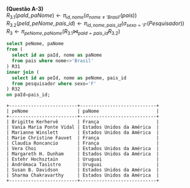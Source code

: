 **(Questão A-3)**  
${R_{3.1}}\left( {paId,paNome} \right) \leftarrow {\pi _{id,nome}}\left( {{\sigma _{nome \ne 'Brasil'}}\left( {pais} \right)} \right)$  
${R_{3.2}}\left( {peId,peNome,pais\_id} \right) \leftarrow {\pi _{id,nome,pais\_id}}\left( {{\sigma _{sexo = 'F'}}\left( {Pesquisador} \right)} \right)$  
${R_3} \leftarrow {\pi _{peNome,paNome}}\left( {{R_{3.1}}{ \bowtie _{paId = pais\_id}}{R_{3.2}}} \right)$

```sql
select peNome, paNome
from (
  select id as paId, nome as paNome
  from pais where nome<>'Brasil'
) R31
inner join (
  select id as peId, nome as peNome, pais_id
  from pesquisador where sexo='F'
) R32
on paId=pais_id;
```
```
+-------------------------+----------------------------+
| peNome                  | paNome                     |
+-------------------------+----------------------------+
| Brigitte Kerhervê       | França                     |
| Vania Maria Ponte Vidal | Estados Unidos da América  |
| Marianne Winslett       | Estados Unidos da América  |
| Marie Christine Fauvet  | França                     |
| Claudia Roncancio       | França                     |
| Vera Choi               | Estados Unidos da América  |
| Margareth H. Dunham     | Estados Unidos da América  |
| Estehr Hochsztain       | Uruguai                    |
| Andrómaca Tasistro      | Uruguai                    |
| Susan B. Davidson       | Estados Unidos da América  |
| Sharma Chakravarthy     | Estados Unidos da América  |
+-------------------------+----------------------------+
```
